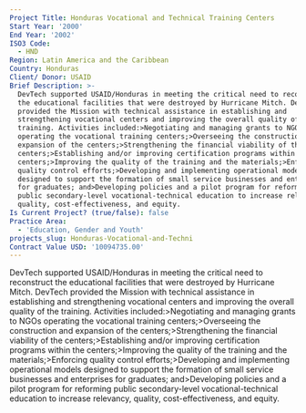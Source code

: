 ```yaml
---
Project Title: Honduras Vocational and Technical Training Centers
Start Year: '2000'
End Year: '2002'
ISO3 Code:
  - HND
Region: Latin America and the Caribbean
Country: Honduras
Client/ Donor: USAID
Brief Description: >-
  DevTech supported USAID/Honduras in meeting the critical need to reconstruct
  the educational facilities that were destroyed by Hurricane Mitch. DevTech
  provided the Mission with technical assistance in establishing and
  strengthening vocational centers and improving the overall quality of the
  training. Activities included:>Negotiating and managing grants to NGOs
  operating the vocational training centers;>Overseeing the construction and
  expansion of the centers;>Strengthening the financial viability of the
  centers;>Establishing and/or improving certification programs within the
  centers;>Improving the quality of the training and the materials;>Enforcing
  quality control efforts;>Developing and implementing operational models
  designed to support the formation of small service businesses and enterprises
  for graduates; and>Developing policies and a pilot program for reforming
  public secondary-level vocational-technical education to increase relevancy,
  quality, cost-effectiveness, and equity.
Is Current Project? (true/false): false
Practice Area:
  - 'Education, Gender and Youth'
projects_slug: Honduras-Vocational-and-Techni
Contract Value USD: '10094735.00'
---
```

DevTech supported USAID/Honduras in meeting the critical need to reconstruct the educational facilities that were destroyed by Hurricane Mitch. DevTech provided the Mission with technical assistance in establishing and strengthening vocational centers and improving the overall quality of the training. Activities included:>Negotiating and managing grants to NGOs operating the vocational training centers;>Overseeing the construction and expansion of the centers;>Strengthening the financial viability of the centers;>Establishing and/or improving certification programs within the centers;>Improving the quality of the training and the materials;>Enforcing quality control efforts;>Developing and implementing operational models designed to support the formation of small service businesses and enterprises for graduates; and>Developing policies and a pilot program for reforming public secondary-level vocational-technical education to increase relevancy, quality, cost-effectiveness, and equity.